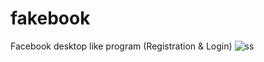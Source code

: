 # fakebook
Facebook desktop like program (Registration &amp; Login)
![ss](https://user-images.githubusercontent.com/5053232/26953928-84e3fe36-4cd7-11e7-9ccb-75ac5dd14088.png)
